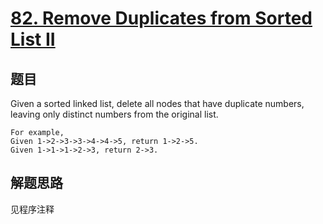 # [82. Remove Duplicates from Sorted List II](https://leetcode.com/problems/remove-duplicates-from-sorted-list-ii/)

## 题目
Given a sorted linked list, delete all nodes that have duplicate numbers, leaving only distinct numbers from the original list.

```
For example,
Given 1->2->3->3->4->4->5, return 1->2->5.
Given 1->1->1->2->3, return 2->3.
```
## 解题思路

见程序注释
